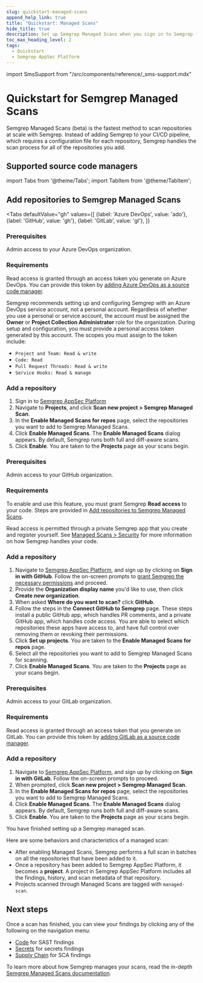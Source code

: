 ```yaml
---
slug: quickstart-managed-scans
append_help_link: true
title: "Quickstart: Managed Scans"
hide_title: true
description: Set up Semgrep Managed Scans when you sign in to Semgrep for the first time.
toc_max_heading_level: 2
tags:
  - Quickstart
  - Semgrep AppSec Platform
---
```


import SmsSupport from "/src/components/reference/_sms-support.mdx"

# Quickstart for Semgrep Managed Scans

Semgrep Managed Scans (beta) is the fastest method to scan repositories at scale with Semgrep. Instead of adding Semgrep to your CI/CD pipeline, which requires a configuration file for each repository, Semgrep handles the scan process for all of the repositories you add.

## Supported source code managers

<SmsSupport />

import Tabs from '@theme/Tabs';
import TabItem from '@theme/TabItem';

## Add repositories to Semgrep Managed Scans

<Tabs
    defaultValue="gh"
    values={[
    {label: 'Azure DevOps', value: 'ado'},
    {label: 'GitHub', value: 'gh'},
    {label: 'GitLab', value: 'gl'},
    ]}
>

<TabItem value='ado'>

### Prerequisites

Admin access to your Azure DevOps organization.

### Requirements

Read access is granted through an access token you generate on Azure DevOps. You can provide this token by [adding Azure DevOps as a source code manager](/deployment/connect-scm#azure-devops-cloud).

Semgrep recommends setting up and configuring Semgrep with an Azure DevOps service account, not a personal account. Regardless of whether you use a personal or service account, the account must be assigned the **Owner** or **Project Collection Administrator** role for the organization. During setup and configuration, you must provide a personal access token generated by this account. The scopes you must assign to the token include:

- `Project and Team: Read & write`
- `Code: Read`
- `Pull Request Threads: Read & write`
- `Service Hooks: Read & manage`

### Add a repository

<!-- vale off -->
1. Sign in to [Semgrep AppSec Platform](https://semgrep.dev/login)
2. Navigate to **Projects**, and click **Scan new project > Semgrep Managed Scan**.
3. In the **Enable Managed Scans for repos** page, select the repositories you want to add to Semgrep Managed Scans.
4. Click **Enable Managed Scans**. The **Enable Managed Scans** dialog appears. By default, Semgrep runs both full and diff-aware scans.
5. Click **Enable**. You are taken to the **Projects** page as your scans begin.
<!-- vale on -->

</TabItem>

<TabItem value='gh'>

### Prerequisites

Admin access to your GitHub organization.

### Requirements

To enable and use this feature, you must grant Semgrep **Read access** to your code. Steps are provided in [Add repositories to Semgrep Managed Scans](#add-repositories-to-semgrep-managed-scans).

Read access is permitted through a private Semgrep app that you create and register yourself. See [Managed Scans > Security](/deployment/managed-scanning/overview#security) for more information on how Semgrep handles your code.

### Add a repository

<!-- vale off -->
<!-- Our in-product text reads "repos" -->

1. Navigate to [Semgrep AppSec Platform](https://semgrep.dev/login), and sign up by clicking on **Sign in with GitHub**. Follow the on-screen prompts to [grant Semgrep the necessary permissions](/deployment/checklist/#permissions) and proceed.
1. Provide the **Organization display name** you'd like to use, then click **Create new organization**.
1. When asked **Where do you want to scan?** click **GitHub**.
1. Follow the steps in the **Connect GitHub to Semgrep** page. These steps install a public GitHub app, which handles PR comments, and a private GitHub app, which handles code access. You are able to select which repositories these apps have access to, and have full control over removing them or revoking their permissions.
1. Click **Set up projects**. You are taken to the **Enable Managed Scans for repos** page.
1. Select all the repositories you want to add to Semgrep Managed Scans for scanning.
1. Click **Enable Managed Scans**. You are taken to the **Projects** page as your scans begin.

<!-- vale on -->

</TabItem>
<TabItem value='gl'>

### Prerequisites

Admin access to your GitLab organization.

### Requirements

Read access is granted through an access token that you generate on GitLab. You can provide this token by [adding GitLab as a source code manager](/deployment/connect-scm).

### Add a repository

<!-- vale off -->
1. Navigate to [Semgrep AppSec Platform](https://semgrep.dev/login), and sign up by clicking on **Sign in with GitLab**. Follow the on-screen prompts to proceed.
2. When prompted, click **Scan new project > Semgrep Managed Scan**.
4. In the **Enable Managed Scans for repos** page, select the repositories you want to add to Semgrep Managed Scans.
5. Click **Enable Managed Scans**. The **Enable Managed Scans** dialog appears. By default, Semgrep runs both full and diff-aware scans.
6. Click **Enable**. You are taken to the **Projects** page as your scans begin.
<!-- vale on -->

</TabItem>
</Tabs>

You have finished setting up a Semgrep managed scan.

Here are some behaviors and characteristics of a managed scan:

- After enabling Managed Scans, Semgrep performs a full scan in batches on all the repositories that have been added to it.
- Once a repository has been added to Semgrep AppSec Platform, it becomes a **project**. A project in Semgrep AppSec Platform includes all the findings, history, and scan metadata of that repository.
- Projects scanned through Managed Scans are tagged with `managed-scan`.

## Next steps

Once a scan has finished, you can view your findings by clicking any of the following on the navigation menu:

- [<i class="fas fa-external-link fa-xs"></i>  Code](https://semgrep.dev/orgs/-/findings?tab=open&primary=true) for SAST findings
- [<i class="fas fa-external-link fa-xs"></i> Secrets](https://semgrep.dev/orgs/-/secrets?tab=open&validation_state=confirmed_valid,validation_error,no_validator) for secrets findings
- [<i class="fas fa-external-link fa-xs"></i> Supply Chain](https://semgrep.dev/orgs/-/supply-chain/vulnerabilities?primary=true&tab=open) for SCA findings

To learn more about how Semgrep manages your scans, read the in-depth [Semgrep Managed Scans documentation](/deployment/managed-scanning/overview).
